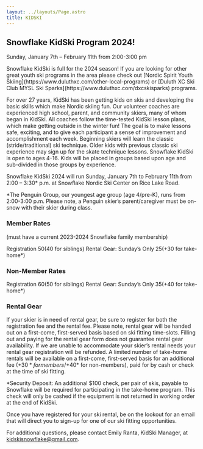 ```yaml
---
layout: ../layouts/Page.astro
title: KIDSKI
---
```


## Snowflake KidSki Program 2024!

Sunday, January 7th – February 11th from 2:00-3:00 pm

<p class="info">
Snowflake KidSki is full for the 2024 season! If you are looking for other great youth ski programs in the area please check out [Nordic Spirit Youth Skiing](https://www.duluthxc.com/other-local-programs) or [Duluth XC Ski Club MYSL Ski Sparks](https://www.duluthxc.com/dxcskisparks) programs.
</p>

For over 27 years, KidSki has been getting kids on skis and developing the basic skills which make Nordic skiing fun.
Our volunteer coaches are experienced high school, parent, and community skiers, many of whom began in KidSki.
All coaches follow the time-tested KidSki lesson plans, which make getting outside in the winter fun!
The goal is to make lessons safe, exciting, and to give each participant a sense of improvement and accomplishment each week.
Beginning skiers will learn the classic (stride/traditional) ski technique.
Older kids with previous classic ski experience may sign up for the skate technique lessons.
Snowflake KidSki is open to ages 4-16.
Kids will be placed in groups based upon age and sub-divided in those groups by experience.

Snowflake KidSki 2024 will run Sunday, January 7th to February 11th from 2:00 – 3:30\* p.m. at Snowflake Nordic Ski Center on Rice Lake Road.

<p class="note">
*The Penguin Group, our youngest age group (age 4/pre-K), runs from 2:00-3:00 p.m. Please note, a Penguin skier’s parent/caregiver must be on-snow with their skier during class.
</p>

### Member Rates

(must have a current 2023-2024 Snowflake family membership)

Registration $50 ($40 for siblings)
Rental Gear: Sunday’s Only $25 (+$30 for take-home\*)

### Non-Member Rates

Registration $60 ($50 for siblings)
Rental Gear: Sunday’s Only $35 (+$40 for take-home\*)

### Rental Gear

If your skier is in need of rental gear, be sure to register for both the registration fee and the rental fee.
Please note, rental gear will be handed out on a first-come, first-served basis based on ski fitting time-slots.
Filling out and paying for the rental gear form does not guarantee rental gear availability.
If we are unable to accommodate your skier’s rental needs your rental gear registration will be refunded.
A limited number of take-home rentals will be available on a first-come, first-served basis for an additional fee (+$30* for members/+$40* for non-members), paid for by cash or check at the time of ski fitting.

<p class="note">
*Security Deposit: An additional $100 check, per pair of skis, payable to Snowflake will be required for participating in the take-home program. This check will only be cashed if the equipment is not returned in working order at the end of KidSki.
</p>

Once you have registered for your ski rental, be on the lookout for an email that will direct you to sign-up for one of our ski fitting opportunities.

For additional questions, please contact Emily Ranta, KidSki Manager, at kidskisnowflake@gmail.com.
